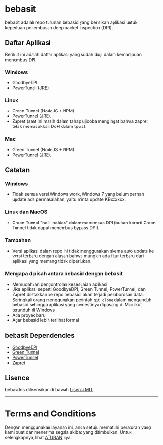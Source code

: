 # bebasit
bebasit adalah repo turunan bebasid yang berisikan aplikasi untuk keperluan penembusan deep packet inspection (DPI).
## Daftar Aplikasi
Berikut ini adalah daftar aplikasi yang sudah diuji dalam kemampuan menembus DPI.
### Windows
- GoodbyeDPI.
- PowerTunell (JRE).
### Linux
- Green Tunnel (NodeJS + NPM).
- PowerTunnel (JRE).
- Zapret (saat ini masih dalam tahap ujicoba mengingat bahwa zapret tidak memasukkan DoH dalam tpws).
### Mac
- Green Tunnel (NodeJS + NPM).
- PowerTunnel (JRE).
## Catatan
### Windows
- Tidak semua versi Windows work, Windows 7 yang belum pernah update ada permasalahan, yaitu minta update KBxxxxxx.
### Linux dan MacOS
- Green Tunnel "hoki-hokian" dalam menembus DPI (bukan berarti Green Tunnel tidak dapat menembus bypass DPI).
### Tambahan
- Versi aplikasi dalam repo ini tidak menggunakan skema auto update ke versi terbaru dengan alasan bahwa mungkin ada fitur terbaru dari aplikasi yang memang tidak diperlukan.
### Mengapa dipisah antara bebasid dengan bebasit
- Memudahkan pengontrolan kesesuaian aplikasi
- Jika aplikasi seperti GoodbyeDPI, Green Tunnel, PowerTunnel, dan Zapret diletakkan ke repo bebasid, akan terjadi pemborosan data. Seringkali orang menggunakan perintah `git clone` dalam mengunduh bebasid sehingga aplikasi yang semestinya dipasang di Mac ikut terunduh di Windows
- Ada proyek baru
- Agar bebasid lebih terlihat formal
## bebasit Dependencies
- [GoodbyeDPI](https://github.com/ValdikSS/GoodbyeDPI)
- [Green Tunnel](https://github.com/SadeghHayeri/GreenTunnel/)
- [PowerTunnel](https://github.com/krlvm/PowerTunnel)
- [Zapret](https://github.com/bol-van/zapret)
## Lisence

bebasdns dilisensikan di bawah [Lisensi MIT](https://github.com/bebasid/bebasit/blob/master/LICENSE).

---

# Terms and Conditions

Dengan menggunakan layanan ini, anda setuju mematuhi peraturan yang kami buat dan menerima segala akibat yang ditimbulkan. Untuk selengkapnya, lihat [ATURAN](https://github.com/bebasid/bebasit/blob/master/dev/readme/RULES.md) nya.
